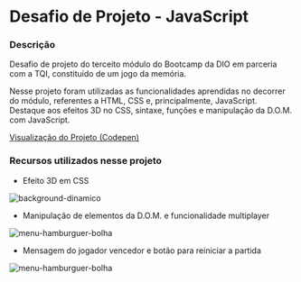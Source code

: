 # Desafio de Projeto - JavaScript

### Descrição

Desafio de projeto do terceito módulo do Bootcamp da DIO em parceria com a TQI, constituído de um jogo da memória.

Nesse projeto foram utilizadas as funcionalidades aprendidas no decorrer do módulo, referentes a HTML, CSS e, principalmente, JavaScript. Destaque aos efeitos 3D no CSS, sintaxe, funções e manipulação da D.O.M. com JavaScript.

[Visualização do Projeto (Codepen)](https://codepen.io/andherpaulo/full/JjLjJMz)

### Recursos utilizados nesse projeto

- Efeito 3D em CSS

![background-dinamico](https://github.com/andherpaulo/DIO-bootcamp-TQI-execicios/blob/master/modulo-II/2-CSS-transitions/5-projeto-portfolio/arquivos-readme/background-dinamico.gif)

- Manipulação de elementos da D.O.M. e funcionalidade multiplayer

![menu-hamburguer-bolha](https://github.com/andherpaulo/DIO-bootcamp-TQI-execicios/blob/master/modulo-II/2-CSS-transitions/5-projeto-portfolio/arquivos-readme/menu-hamburguer-bolha.gif)

- Mensagem do jogador vencedor e botão para reiniciar a partida

![menu-hamburguer-bolha](https://github.com/andherpaulo/DIO-bootcamp-TQI-execicios/blob/master/modulo-II/2-CSS-transitions/5-projeto-portfolio/arquivos-readme/menu-hamburguer-bolha.gif)
